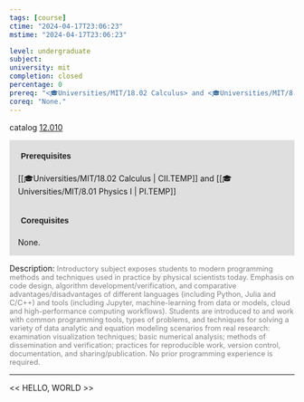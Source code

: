 ```yaml
---
tags: [course]
ctime: "2024-04-17T23:06:23"
mstime: "2024-04-17T23:06:23"

level: undergraduate
subject: 
university: mit
completion: closed
percentage: 0
prereq: "<🎓Universities/MIT/18.02 Calculus> and <🎓Universities/MIT/8.01 Physics I>"
coreq: "None."
---
```


catalog [12.010](http://student.mit.edu/catalog/m12a.html#12.010)

<span style="display: block; padding: 15px; background-color: rgb(100, 100, 100, 0.2);"><font id="m_prereq712_0" style="display: block; font-family: Arial, sans-serif; font-weight: bold; padding: 5px">Prerequisites</font><br><span id="prereq712_0">[[🎓Universities/MIT/18.02 Calculus | CII.TEMP]] and [[🎓Universities/MIT/8.01 Physics I | PI.TEMP]]</span></span>
<span style="display: block; padding: 15px; background-color: rgb(100, 100, 100, 0.2);"><font id="m_coreq712_0" style="display: block; font-family: Arial, sans-serif; font-weight: bold; padding: 5px">Corequisites</font><br><span id="coreq712_0">None.</span></span>

<font style="">Description:</font>
<font style="color: grey; font-size: 0.8rem;">Introductory subject exposes students to modern programming methods and techniques used in practice by physical scientists today. Emphasis on code design, algorithm development/verification, and comparative advantages/disadvantages of different languages (including Python, Julia and C/C++) and tools (including Jupyter, machine-learning from data or models, cloud and high-performance computing workflows). Students are introduced to and work with common programming tools, types of problems, and techniques for solving a variety of data analytic and equation modeling scenarios from real research: examination visualization techniques; basic numerical analysis; methods of dissemination and verification; practices for reproducible work, version control, documentation, and sharing/publication. No prior programming experience is required.</font>



---

<< HELLO, WORLD >>
